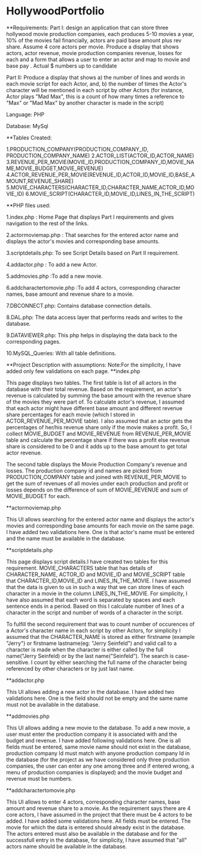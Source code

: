 # HollywoodPortfolio

**Requirements:
Part I: design an application that can store three hollywood movie production companies, each produces 5-10 movies a year, 10% of the movies fail financially, actors are paid base amount plus rev share. Assume 4 core actors per movie. Produce a display that shows actors, actor revenue, movie production companies revenue, losses for each and a form that allows a user to enter an actor and map to movie and base pay . Actual $ numbers up to candidate

Part II: Produce a display that shows a) the number of lines and words in each movie script for each Actor, and,  b) the number of times the Actor's character will be mentioned in each script by other Actors (for instance, Actor plays "Mad Max", this is a count of how many times a reference to "Max" or "Mad Max" by another character is made in the script)

Language: PHP

Database: MySql

**Tables Created: 

1.PRODUCTION_COMPANY(PRODUCTION_COMPANY_ID, PRODUCTION_COMPANY_NAME)
2.ACTOR_LIST(ACTOR_ID,ACTOR_NAME)
3.REVENUE_PER_MOVIE(MOVIE_ID,PRODUCTION_COMPANY_ID,MOVIE_NAME,MOVIE_BUDGET,MOVIE_REVENUE)
4.ACTOR_REVENUE_PER_MOVIE(REVENUE_ID,ACTOR_ID,MOVIE_ID,BASE_AMOUNT,REVENUE_SHARE)
5.MOVIE_CHARACTERS(CHARACTER_ID,CHARACTER_NAME,ACTOR_ID,MOVIE_ID)
6.MOVIE_SCRIPT(CHARACTER_ID,MOVIE_ID,LINES_IN_THE_SCRIPT)

**PHP files used:

1.index.php : Home Page that displays Part I requirements and gives navigation to the rest of the links.

2.actormoviemap.php : That searches for the entered actor name and displays the actor's movies and corresponding base amounts.

3.scriptdetails.php: To see Script Details based on Part II requirement.

4.addactor.php : To add a new Actor.

5.addmovies.php :To add a new movie.

6.addcharactertomovie.php :To add 4 actors, corresponding character names, base amount and revenue share to a movie.

7.DBCONNECT.php: Contains database connection details.

8.DAL.php: The data access layer that performs reads and writes to the database.

9.DATAVIEWER.php: This php helps in displaying the data back to the corresponding pages.

10.MySQL_Queries: With all table definitions.

**Project Description with assumptions:
Note:For the simplicity, I have added only few validations on each page.
**index.php

This page displays two tables. The first table is list of all actors in the database with their total revenue. Based on the requirement, an actor's revenue is calculated by summing the base amount with the revenue share of the movies they were part of. To calculate actor's revenue, I assumed that each actor might have different base amount and different revenue share percentages for each movie (which I stored in ACTOR_REVENUE_PER_MOVIE table). I also assumed that an actor gets the percentages of her/his revenue share only if the movie makes a profit. So, I collect MOVIE_BUDGET and MOVIE_REVENUE from REVENUE_PER_MOVIE table and calculate the percentage share if there was a profit else revenue share is considered to be 0 and it adds up to the base amount to get total actor revenue.

The second table displays the Movie Production Company's revenue and losses. The production company id and names are picked from PRODUCTION_COMPANY table and joined with REVENUE_PER_MOVIE to get the sum of revenues of all movies under each production and profit or losses depends on the difference of sum of MOVIE_REVENUE and sum of MOVIE_BUDGET for each.

**actormoviemap.php 

This UI allows searching for the entered actor name and displays the actor's movies and corresponding base amounts for each movie on the same page. I have added two validations here. One is that actor's name must be entered and the name must be available in the database.

**scriptdetails.php

This page displays script details.I have created two tables for this requirement. MOVIE_CHARACTERS table that has details of CHARACTER_NAME, ACTOR_ID and MOVIE_ID and MOVIE_SCRIPT table that CHARACTER_ID,MOVIE_ID and LINES_IN_THE_MOVIE. I have assumed that the data is given to us in such a way that we can store lines of each character in a movie in the column LINES_IN_THE_MOVIE. For simplicity, I have also assumed that each word is separated by spaces and each sentence ends in a period. Based on this I calculate number of lines of a character in the script and number of words of a character in the script. 

To fulfill the second requirement that was to count number of occurences of a Actor's character name in each script by other Actors, for simplicity I assumed that the CHARACTER_NAME is stored as either firstname (example "Jerry") or firstname lastname(eg: "Jerry Seinfeld") and valid call to a character is made when the character is either called by the full name("Jerry Seinfeld) or by the last name("Seinfeld"). The search is case-sensitive. I count by either searching the full name of the character being referenced by other characters or by just last name.  

**addactor.php

This UI allows adding a new actor in the database. I have added two validations here. One is the field should not be empty and the same name must not be available in the database.

**addmovies.php

This UI allows adding a new movie to the database. To add a new movie, a user must enter the production company it is associated with and the budget and revenue. I have added following validations here. One is all fields must be entered, same movie name should not exist in the database, production company Id must match with anyone production company Id in the database (for the project as we have considered only three production companies, the user can enter any one among three and if entered wrong, a menu of production companies is displayed) and the movie budget and revenue must be numbers.

**addcharactertomovie.php 

This UI allows to enter 4 actors, corresponding character names, base amount and revenue share to a movie. As the requirement says there are 4 core actors, I have assumed in the project that there must be 4 actors to be added.
I have added some validations here. All fields must be entered. The movie for which the data is entered should already exist in the database. The actors entered must also be available in the database and for the successfull entry in the database, for simplicity, I have assumed that "all" actors name should be available in the database.
